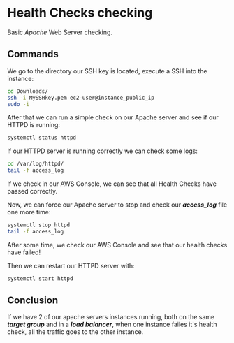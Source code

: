 # Health Checks checking

Basic *Apache* Web Server checking.

## Commands
We go to the directory our SSH key is located, execute a SSH into the instance:

```bash
cd Downloads/  
ssh -i MySSHkey.pem ec2-user@instance_public_ip  
sudo -i
```
After that we can run a simple check on our Apache server and see if our HTTPD is running:

```bash
systemctl status httpd
```

If our HTTPD server is running correctly we can check some logs:

``` bash
cd /var/log/httpd/  
tail -f access_log
```
If we check in our AWS Console, we can see that all Health Checks have passed correctly.

Now, we can force our Apache server to stop and check our ***access_log*** file one more time:  

```bash
systemctl stop httpd  
tail -f access_log
```

After some time, we check our AWS Console and see that our health checks have failed!

Then we can restart our HTTPD server with:
```bash
systemctl start httpd
```

## Conclusion

If we have 2 of our apache servers instances running, both on the same ***target group*** and in a ***load balancer***, when one instance failes it's health check, all the traffic goes to the other instance.